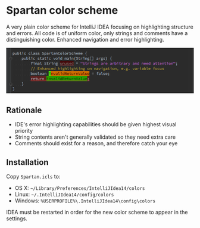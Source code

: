 Spartan color scheme
====================

A very plain color scheme for IntelliJ IDEA focusing on highlighting structure and
errors. All code is of uniform color, only strings and comments have a distinguishing
color. Enhanced navigation and error highlighting.

![Spartan color scheme screenshot](https://raw.githubusercontent.com/teijo/intellij-colors-spartan/master/SpartanColorScheme.png)


Rationale
---------

 - IDE's error highlighting capabilities should be given highest visual priority
 - String contents aren't generally validated so they need extra care
 - Comments should exist for a reason, and therefore catch your eye


Installation
------------

Copy `Spartan.icls` to:

 - OS X: `~/Library/Preferences/IntelliJIdea14/colors`
 - Linux: `~/.IntelliJIdea14/config/colors`
 - Windows: `%USERPROFILE%\.IntelliJIdea14\config\colors`

IDEA must be restarted in order for the new color scheme to appear in the settings.
